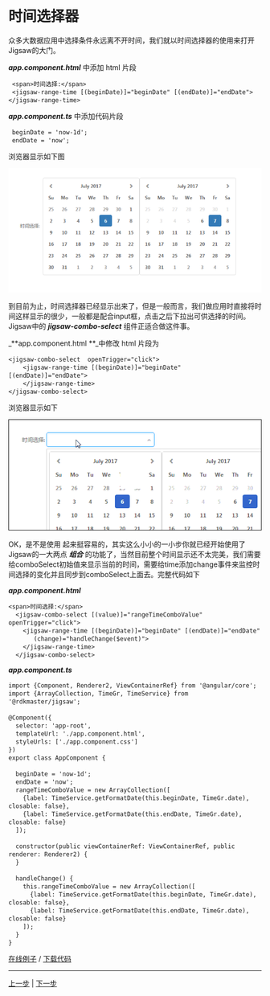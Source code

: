 # 时间选择器

众多大数据应用中选择条件永远离不开时间，我们就以时间选择器的使用来打开Jigsaw的大门。

_**app.component.html**_ 中添加 html 片段

```
 <span>时间选择:</span> 
 <jigsaw-range-time [(beginDate)]="beginDate" [(endDate)]="endDate"></jigsaw-range-time>
```

_**app.component.ts**_ 中添加代码片段

```
 beginDate = 'now-1d';
 endDate = 'now';
```

浏览器显示如下图

![](assets/pic_1.png)

到目前为止，时间选择器已经显示出来了，但是一般而言，我们做应用时直接将时间这样显示的很少，一般都是配合input框，点击之后下拉出可供选择的时间。Jigsaw中的 _**jigsaw-combo-select**_ 组件正适合做这件事。

_**app.component.html  **_中修改 html 片段为

```
<jigsaw-combo-select  openTrigger="click">
    <jigsaw-range-time [(beginDate)]="beginDate" [(endDate)]="endDate">
    </jigsaw-range-time>
</jigsaw-combo-select>
```

浏览器显示如下

![](assets/pic-2.gif)

OK，是不是使用 起来挺容易的，其实这么小小的一小步你就已经开始使用了Jigsaw的一大两点 _**组合**_ 的功能了，当然目前整个时间显示还不太完美，我们需要给comboSelect初始值来显示当前的时间，需要给time添加change事件来监控时间选择的变化并且同步到comboSelect上面去。完整代码如下

_**app.component.html**_

```
<span>时间选择:</span>
  <jigsaw-combo-select [(value)]="rangeTimeComboValue" openTrigger="click">
    <jigsaw-range-time [(beginDate)]="beginDate" [(endDate)]="endDate" 
       (change)="handleChange($event)">
    </jigsaw-range-time>
  </jigsaw-combo-select>
```

_**app.component.ts**_

```
import {Component, Renderer2, ViewContainerRef} from '@angular/core';
import {ArrayCollection, TimeGr, TimeService} from '@rdkmaster/jigsaw';

@Component({
  selector: 'app-root',
  templateUrl: './app.component.html',
  styleUrls: ['./app.component.css']
})
export class AppComponent {

  beginDate = 'now-1d';
  endDate = 'now';
  rangeTimeComboValue = new ArrayCollection([
    {label: TimeService.getFormatDate(this.beginDate, TimeGr.date), closable: false},
    {label: TimeService.getFormatDate(this.endDate, TimeGr.date), closable: false}
  ]);

  constructor(public viewContainerRef: ViewContainerRef, public renderer: Renderer2) {
  }

  handleChange() {
    this.rangeTimeComboValue = new ArrayCollection([
      {label: TimeService.getFormatDate(this.beginDate, TimeGr.date), closable: false},
      {label: TimeService.getFormatDate(this.endDate, TimeGr.date), closable: false}
    ]);
  }
}
```

[在线例子](javascript:alert('建设中')) / [下载代码](https://github.com/rdkmaster/jigsaw-tourist/archive/step-1.zip)

---

[上一步](01-development-environment.md) | [下一步](03-tileselect.md)
